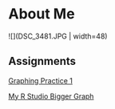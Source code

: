 
# About Me
![](DSC_3481.JPG | width=48)


## Assignments
[Graphing Practice 1](ballgraph.md)

[My R Studio Bigger Graph](RStudioGraph.md)

